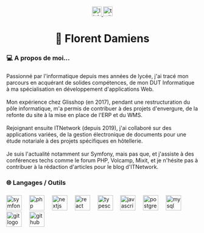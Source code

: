

###

<div align="center">
  <a href="https://www.linkedin.com/in/florent-damiens-939a49164/" target="_blank">
    <img src="https://img.shields.io/static/v1?message=LinkedIn&logo=linkedin&label=&color=0077B5&logoColor=white&labelColor=&style=for-the-badge" height="25" alt="linkedin logo"  />
  </a>
  <a href="https://twitter.com/RusHiiiiiiii" target="_blank">
    <img src="https://img.shields.io/static/v1?message=Twitter&logo=twitter&label=&color=1DA1F2&logoColor=white&labelColor=&style=for-the-badge" height="25" alt="twitter logo"  />
  </a>
</div>

###

<h1 align="center">🏀 Florent Damiens</h1>

###

<h3 align="left">💻 A propos de moi...</h3>

###

<p align="left">Passionné par l'informatique depuis mes années de lycée, j'ai tracé mon parcours en acquérant de solides compétences, de mon DUT Informatique à ma spécialisation en développement d'applications Web.<br><br>Mon expérience chez Glisshop (en 2017), pendant une restructuration du pôle informatique, m'a permis de contribuer à des projets d'envergure, de la refonte du site à la mise en place de l'ERP et du WMS.<br><br>Rejoignant ensuite ITNetwork (depuis 2019), j'ai collaboré sur des applications variées, de la gestion électronique de documents pour une étude notariale à des projets spécifiques en hôtellerie.<br><br>Je suis l'actualité notamment sur Symfony, mais pas que, et j'assiste à des conférences techs comme le forum PHP, Volcamp, Mixit, et je n'hésite pas à contribuer à la rédaction d'articles pour le blog d'ITNetwork.</p>

###

<h3 align="left">🌐 Langages / Outils</h3>

###

<div align="left">
  <img src="https://cdn.jsdelivr.net/gh/devicons/devicon/icons/symfony/symfony-original.svg" height="40" alt="symfony logo"  />
  <img width="12" />
  <img src="https://cdn.jsdelivr.net/gh/devicons/devicon/icons/php/php-original.svg" height="40" alt="php logo"  />
  <img width="12" />
  <img src="https://cdn.jsdelivr.net/gh/devicons/devicon/icons/nextjs/nextjs-original.svg" height="40" alt="nextjs logo"  />
  <img width="12" />
  <img src="https://cdn.jsdelivr.net/gh/devicons/devicon/icons/react/react-original.svg" height="40" alt="react logo"  />
  <img width="12" />
  <img src="https://cdn.jsdelivr.net/gh/devicons/devicon/icons/typescript/typescript-original.svg" height="40" alt="typescript logo"  />
  <img width="12" />
  <img src="https://cdn.jsdelivr.net/gh/devicons/devicon/icons/javascript/javascript-original.svg" height="40" alt="javascript logo"  />
  <img width="12" />
  <img src="https://cdn.jsdelivr.net/gh/devicons/devicon/icons/postgresql/postgresql-original.svg" height="40" alt="postgresql logo"  />
  <img width="12" />
  <img src="https://cdn.jsdelivr.net/gh/devicons/devicon/icons/mysql/mysql-original.svg" height="40" alt="mysql logo"  />
  <img width="12" />
  <img src="https://cdn.jsdelivr.net/gh/devicons/devicon/icons/git/git-original.svg" height="40" alt="git logo"  />
  <img width="12" />
  <img src="https://cdn.jsdelivr.net/gh/devicons/devicon/icons/github/github-original.svg" height="40" alt="github logo"  />
</div>

###
